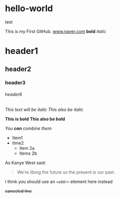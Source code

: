 # hello-world
test

This is my First GitHub. 
www.naver.com
**bold**
*italic*

# header1
## header2
### header3
###### header6

*This text will be italic*
_This also be italic_

**This is bold**
__This also be bold__

_You **can** combine them_

* Item1
* Itme2
  * Item 2a
  * Items 2b
 
As Kanye West said:
> We're libing the future so
> the present is our past.

I think you should use an
`<addr>` element here instead

~~canceled line~~
  
